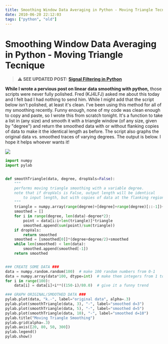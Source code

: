 ```yaml
---
title: Smoothing Window Data Averaging in Python - Moving Triangle Tecnique
date: 2010-06-20 22:12:03
tags: ["python", "old"]
---
```


# Smoothing Window Data Averaging in Python - Moving Triangle Tecnique

> **⚠️ SEE UPDATED POST:** [**Signal Filtering in Python**](https://swharden.com/blog/2020-09-23-signal-filtering-in-python/)

__While I wrote a pervious post on linear data smoothing with python,__ those scripts were never fully polished. Fred (KJ4LFJ) asked me about this today and I felt bad I had nothing to send him. While I might add that the script below isn't polished, at least it's clean. I've been using this method for all of my smoothing recently. Funny enough, none of my code was clean enough to copy and paste, so I wrote this from scratch tonight. It's a function to take a list in (any size) and smooth it with a triangle window (of any size, given by "degree") and return the smoothed data with or without flanking copies of data to make it the identical length as before. The script also graphs the original data vs. smoothed traces of varying degrees. The output is below. I hope it helps whoever wants it!

<div class="text-center">

![](https://swharden.com/static/2010/06/20/moving-triangle-python-data-smoothing.png)

</div>

```python
import numpy
import pylab


def smoothTriangle(data, degree, dropVals=False):
    """
    performs moving triangle smoothing with a variable degree.
    note that if dropVals is False, output length will be identical
        to input length, but with copies of data at the flanking regions
    """
    triangle = numpy.array(range(degree)+[degree]+range(degree)[::-1])+1
    smoothed = []
    for i in range(degree, len(data)-degree*2):
        point = data[i:i+len(triangle)]*triangle
        smoothed.append(sum(point)/sum(triangle))
    if dropVals:
        return smoothed
    smoothed = [smoothed[0]]*(degree+degree/2)+smoothed
    while len(smoothed) < len(data):
        smoothed.append(smoothed[-1])
    return smoothed


### CREATE SOME DATA ###
data = numpy.random.random(100)  # make 100 random numbers from 0-1
data = numpy.array(data*100, dtype=int)  # make them integers from 1 to 100
for i in range(100):
    data[i] = data[i]+i**((150-i)/80.0)  # give it a funny trend

### GRAPH ORIGINAL/SMOOTHED DATA ###
pylab.plot(data, "k.-", label="original data", alpha=.3)
pylab.plot(smoothTriangle(data, 3), "-", label="smoothed d=3")
pylab.plot(smoothTriangle(data, 5), "-", label="smoothed d=5")
pylab.plot(smoothTriangle(data, 10), "-", label="smoothed d=10")
pylab.title("Moving Triangle Smoothing")
pylab.grid(alpha=.3)
pylab.axis([20, 80, 50, 300])
pylab.legend()
pylab.show()

```

